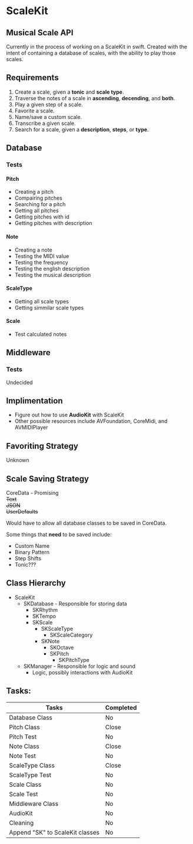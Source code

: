 # ScaleKit

## Musical Scale API

Currently in the process of working on a ScaleKit in swift.  Created with the intent of containing a database of scales, with the ability to play those scales.

## Requirements

1. Create a scale, given a **tonic** and **scale type**.
2. Traverse the notes of a scale in **ascending**, **decending**, and **both**.
3. Play a given step of a scale.
4. Favorite a scale.
5. Name/save a custom scale.
6. Transcribe a given scale.
7. Search for a scale, given a **description**, **steps**, or **type**.

## Database
### Tests
#### Pitch
- Creating a pitch
- Compairing pitches
- Searching for a pitch
- Getting all pitches
- Getting pitches with id
- Getting pitches with description

#### Note
- Creating a note
- Testing the MIDI value
- Testing the frequency
- Testing the english description
- Testing the musical description

#### ScaleType
- Getting all scale types
- Getting simmilar scale types

#### Scale
- Test calculated notes

## Middleware
### Tests
Undecided

## Implimentation
- Figure out how to use **AudioKit** with ScaleKit
- Other possible resources include AVFoundation, CoreMidi, and AVMIDIPlayer

## Favoriting Strategy
Unknown

## Scale Saving Strategy
CoreData - Promising
<br><del>Text</del>
<br><del>JSON</del>
<br><del>UserDefaults</del>

Would have to allow all database classes to be saved in CoreData.

Some things that **need** to be saved include:

- Custom Name
- Binary Pattern
- Step Shifts
- Tonic???

## Class Hierarchy
  - ScaleKit
    - SKDatabase - Responsible for storing data
	  - SKRhythm
	  - SKTempo
      - SKScale
        - SKScaleType
          - SKScaleCategory
        - SKNote
          - SKOctave
          - SKPitch
            - SKPitchType
	- SKManager - Responsible for logic and sound
	  - Logic, possibly interactions with AudioKit

## Tasks: 

Tasks | Completed
--- | ---
Database Class | No
Pitch Class | Close
Pitch Test | No
Note Class | Close
Note Test | No
ScaleType Class | Close
ScaleType Test | No
Scale Class | No
Scale Test | No
Middleware Class | No
AudioKit | No
Cleaning | No
Append "SK" to ScaleKit classes | No

